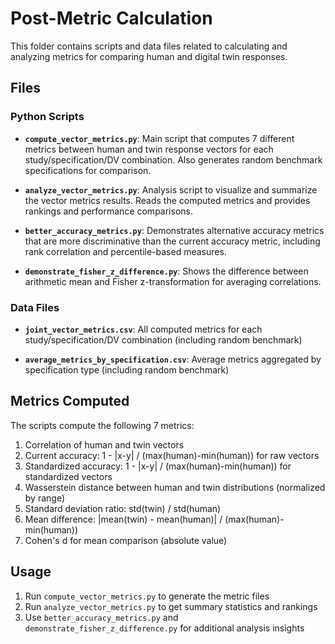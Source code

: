 # Post-Metric Calculation

This folder contains scripts and data files related to calculating and analyzing metrics for comparing human and digital twin responses.

## Files

### Python Scripts

- **`compute_vector_metrics.py`**: Main script that computes 7 different metrics between human and twin response vectors for each study/specification/DV combination. Also generates random benchmark specifications for comparison.

- **`analyze_vector_metrics.py`**: Analysis script to visualize and summarize the vector metrics results. Reads the computed metrics and provides rankings and performance comparisons.

- **`better_accuracy_metrics.py`**: Demonstrates alternative accuracy metrics that are more discriminative than the current accuracy metric, including rank correlation and percentile-based measures.

- **`demonstrate_fisher_z_difference.py`**: Shows the difference between arithmetic mean and Fisher z-transformation for averaging correlations.

### Data Files

- **`joint_vector_metrics.csv`**: All computed metrics for each study/specification/DV combination (including random benchmark)

- **`average_metrics_by_specification.csv`**: Average metrics aggregated by specification type (including random benchmark)

## Metrics Computed

The scripts compute the following 7 metrics:
1. Correlation of human and twin vectors
2. Current accuracy: 1 - |x-y| / (max(human)-min(human)) for raw vectors
3. Standardized accuracy: 1 - |x-y| / (max(human)-min(human)) for standardized vectors
4. Wasserstein distance between human and twin distributions (normalized by range)
5. Standard deviation ratio: std(twin) / std(human)
6. Mean difference: |mean(twin) - mean(human)| / (max(human)-min(human))
7. Cohen's d for mean comparison (absolute value)

## Usage

1. Run `compute_vector_metrics.py` to generate the metric files
2. Run `analyze_vector_metrics.py` to get summary statistics and rankings
3. Use `better_accuracy_metrics.py` and `demonstrate_fisher_z_difference.py` for additional analysis insights
